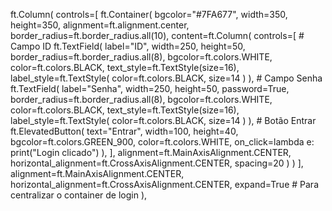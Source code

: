 ft.Column(
                    controls=[
                        ft.Container(
                            bgcolor="#7FA677",
                            width=350,
                            height=350,
                            alignment=ft.alignment.center,
                            border_radius=ft.border_radius.all(10),
                            content=ft.Column(
                                controls=[
                                    # Campo ID
                                    ft.TextField(
                                        label="ID",
                                        width=250,
                                        height=50,
                                        border_radius=ft.border_radius.all(8),
                                        bgcolor=ft.colors.WHITE,
                                        color=ft.colors.BLACK,
                                        text_style=ft.TextStyle(size=16),
                                        label_style=ft.TextStyle(
                                            color=ft.colors.BLACK,
                                            size=14
                                        )
                                    ),
                                    # Campo Senha
                                    ft.TextField(
                                        label="Senha",
                                        width=250,
                                        height=50,
                                        password=True,
                                        border_radius=ft.border_radius.all(8),
                                        bgcolor=ft.colors.WHITE,
                                        color=ft.colors.BLACK,
                                        text_style=ft.TextStyle(size=16),
                                        label_style=ft.TextStyle(
                                            color=ft.colors.BLACK,
                                            size=14
                                        )
                                    ),
                                    # Botão Entrar
                                    ft.ElevatedButton(
                                        text="Entrar",
                                        width=100,
                                        height=40,
                                        bgcolor=ft.colors.GREEN_900,
                                        color=ft.colors.WHITE,
                                        on_click=lambda e: print("Login clicado")
                                    ),
                                ],
                                alignment=ft.MainAxisAlignment.CENTER,
                                horizontal_alignment=ft.CrossAxisAlignment.CENTER,
                                spacing=20
                            )
                        )
                    ],
                    alignment=ft.MainAxisAlignment.CENTER,
                    horizontal_alignment=ft.CrossAxisAlignment.CENTER,
                    expand=True  # Para centralizar o container de login
                ),